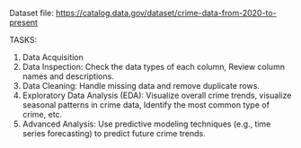 Dataset file: https://catalog.data.gov/dataset/crime-data-from-2020-to-present


TASKS:
1. Data Acquisition
2. Data Inspection: Check the data types of each column, Review column names and descriptions.
3. Data Cleaning: Handle missing data and remove duplicate rows.
4. Exploratory Data Analysis (EDA): Visualize overall crime trends, visualize seasonal patterns in crime data, Identify the most common type of crime, etc.
5. Advanced Analysis: Use predictive modeling techniques (e.g., time series forecasting) to predict future crime trends.
